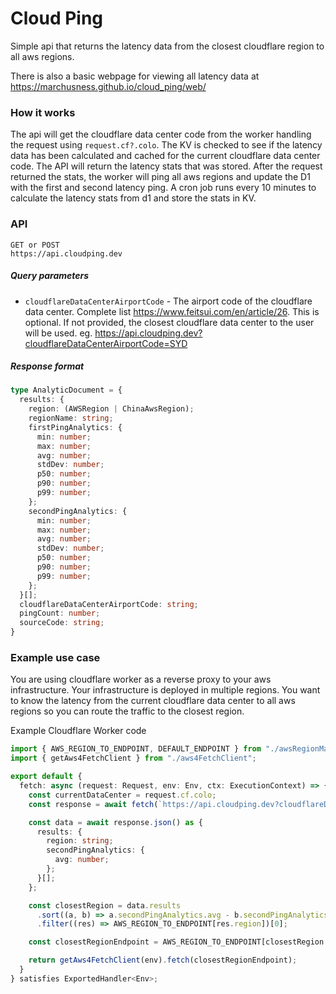 # Cloud Ping
Simple api that returns the latency data from the closest cloudflare region to all aws regions.

There is also a basic webpage for viewing all latency data at https://marchusness.github.io/cloud_ping/web/

### How it works
The api will get the cloudflare data center code from the worker handling the request using `request.cf?.colo`. The KV is checked to see if the latency data has been calculated and cached for the current cloudflare data center code. The API will return the latency stats that was stored. After the request returned the stats, the worker will ping all aws regions and update the D1 with the first and second latency ping. A cron job runs every 10 minutes to calculate the latency stats from d1 and store the stats in KV.

### API
```
GET or POST 
https://api.cloudping.dev
```

##### Query parameters
- `cloudflareDataCenterAirportCode` - The airport code of the cloudflare data center. Complete list https://www.feitsui.com/en/article/26. This is optional. If not provided, the closest cloudflare data center to the user will be used. eg. https://api.cloudping.dev?cloudflareDataCenterAirportCode=SYD

##### Response format
```ts
type AnalyticDocument = {
  results: {
    region: (AWSRegion | ChinaAwsRegion);
    regionName: string;
    firstPingAnalytics: {
      min: number;
      max: number;
      avg: number;
      stdDev: number;
      p50: number;
      p90: number;
      p99: number;
    };
    secondPingAnalytics: {
      min: number;
      max: number;
      avg: number;
      stdDev: number;
      p50: number;
      p90: number;
      p99: number;
    };
  }[];
  cloudflareDataCenterAirportCode: string;
  pingCount: number;
  sourceCode: string;
}
```

### Example use case
You are using cloudflare worker as a reverse proxy to your aws infrastructure. Your infrastructure is deployed in multiple regions. You want to know the latency from the current cloudflare data center to all aws regions so you can route the traffic to the closest region.

Example Cloudflare Worker code
```ts
import { AWS_REGION_TO_ENDPOINT, DEFAULT_ENDPOINT } from "./awsRegionMapper";
import { getAws4FetchClient } from "./aws4FetchClient";

export default {
  fetch: async (request: Request, env: Env, ctx: ExecutionContext) => {
    const currentDataCenter = request.cf.colo;
    const response = await fetch(`https://api.cloudping.dev?cloudflareDataCenterAirportCode=${currentDataCenter}`);

    const data = await response.json() as {
      results: {
        region: string;
        secondPingAnalytics: {
          avg: number;
        };
      }[];
    };

    const closestRegion = data.results
      .sort((a, b) => a.secondPingAnalytics.avg - b.secondPingAnalytics.avg)
      .filter((res) => AWS_REGION_TO_ENDPOINT[res.region])[0];

    const closestRegionEndpoint = AWS_REGION_TO_ENDPOINT[closestRegion.region] ?? DEFAULT_ENDPOINT;

    return getAws4FetchClient(env).fetch(closestRegionEndpoint);
  }
} satisfies ExportedHandler<Env>;
```